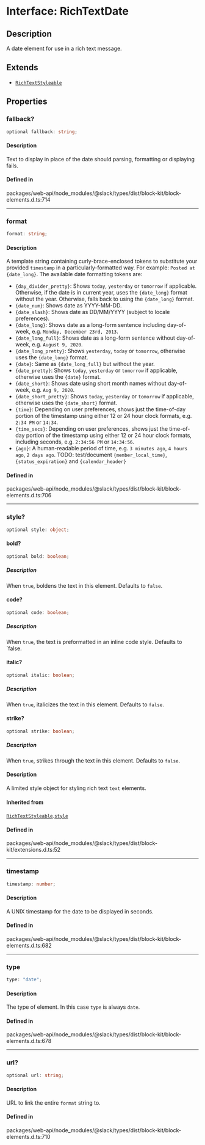 # Interface: RichTextDate

## Description

A date element for use in a rich text message.

## Extends

- [`RichTextStyleable`](RichTextStyleable.md)

## Properties

### fallback?

```ts
optional fallback: string;
```

#### Description

Text to display in place of the date should parsing, formatting or displaying fails.

#### Defined in

packages/web-api/node\_modules/@slack/types/dist/block-kit/block-elements.d.ts:714

***

### format

```ts
format: string;
```

#### Description

A template string containing curly-brace-enclosed tokens to substitute your provided `timestamp`
in a particularly-formatted way. For example: `Posted at {date_long}`. The available date formatting tokens are:
- `{day_divider_pretty}`: Shows `today`, `yesterday` or `tomorrow` if applicable. Otherwise, if the date is in
  current year, uses the `{date_long}` format without the year. Otherwise, falls back to using the `{date_long}`
  format.
- `{date_num}`: Shows date as YYYY-MM-DD.
- `{date_slash}`: Shows date as DD/MM/YYYY (subject to locale preferences).
- `{date_long}`: Shows date as a long-form sentence including day-of-week, e.g. `Monday, December 23rd, 2013`.
- `{date_long_full}`: Shows date as a long-form sentence without day-of-week, e.g. `August 9, 2020`.
- `{date_long_pretty}`: Shows `yesterday`, `today` or `tomorrow`, otherwise uses the `{date_long}` format.
- `{date}`: Same as `{date_long_full}` but without the year.
- `{date_pretty}`: Shows `today`, `yesterday` or `tomorrow` if applicable, otherwise uses the `{date}` format.
- `{date_short}`: Shows date using short month names without day-of-week, e.g. `Aug 9, 2020`.
- `{date_short_pretty}`: Shows `today`, `yesterday` or `tomorrow` if applicable, otherwise uses the `{date_short}`
  format.
- `{time}`: Depending on user preferences, shows just the time-of-day portion of the timestamp using either 12 or
  24 hour clock formats, e.g. `2:34 PM` or `14:34`.
- `{time_secs}`: Depending on user preferences, shows just the time-of-day portion of the timestamp using either 12
  or 24 hour clock formats, including seconds, e.g. `2:34:56 PM` or `14:34:56`.
- `{ago}`: A human-readable period of time, e.g. `3 minutes ago`, `4 hours ago`, `2 days ago`.
TODO: test/document `{member_local_time}`, `{status_expiration}` and `{calendar_header}`

#### Defined in

packages/web-api/node\_modules/@slack/types/dist/block-kit/block-elements.d.ts:706

***

### style?

```ts
optional style: object;
```

#### bold?

```ts
optional bold: boolean;
```

##### Description

When `true`, boldens the text in this element. Defaults to `false`.

#### code?

```ts
optional code: boolean;
```

##### Description

When `true`, the text is preformatted in an inline code style. Defaults to `false.

#### italic?

```ts
optional italic: boolean;
```

##### Description

When `true`, italicizes the text in this element. Defaults to `false`.

#### strike?

```ts
optional strike: boolean;
```

##### Description

When `true`, strikes through the text in this element. Defaults to `false`.

#### Description

A limited style object for styling rich text `text` elements.

#### Inherited from

[`RichTextStyleable`](RichTextStyleable.md).[`style`](RichTextStyleable.md#style)

#### Defined in

packages/web-api/node\_modules/@slack/types/dist/block-kit/extensions.d.ts:52

***

### timestamp

```ts
timestamp: number;
```

#### Description

A UNIX timestamp for the date to be displayed in seconds.

#### Defined in

packages/web-api/node\_modules/@slack/types/dist/block-kit/block-elements.d.ts:682

***

### type

```ts
type: "date";
```

#### Description

The type of element. In this case `type` is always `date`.

#### Defined in

packages/web-api/node\_modules/@slack/types/dist/block-kit/block-elements.d.ts:678

***

### url?

```ts
optional url: string;
```

#### Description

URL to link the entire `format` string to.

#### Defined in

packages/web-api/node\_modules/@slack/types/dist/block-kit/block-elements.d.ts:710
